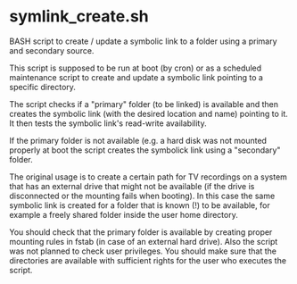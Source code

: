 # symlink_create.sh
BASH script to create / update a symbolic link to a folder using a primary and secondary source.

This script is supposed to be run at boot (by cron) or as a scheduled maintenance script to create and update a symbolic link pointing to a specific directory.

The script checks if a "primary" folder (to be linked) is available and then creates the symbolic link (with the desired location and name) pointing to it. It then tests the symbolic link's read-write availability.

If the primary folder is not available (e.g. a hard disk was not mounted properly at boot the script creates the symbolick link using a "secondary" folder.

The original usage is to create a certain path for TV recordings on a system that has an external drive that might not be available (if the drive is disconnected or the mounting fails when booting). In this case the same symbolic link is created for a folder that is known (!) to be available, for example a freely shared folder inside the user home directory. 

You should check that the primary folder is available by creating proper mounting rules in fstab (in case of an external hard drive). Also the script was not planned to check user privileges. You should make sure that the directories are available with sufficient rights for the user who executes the script.
